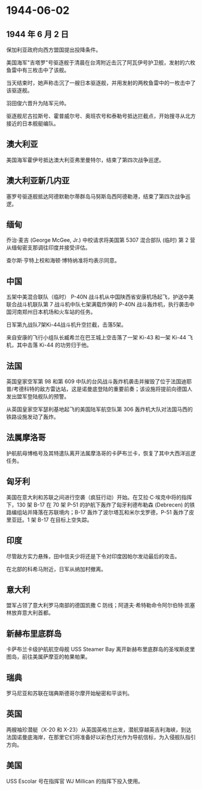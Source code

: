 # 1944-06-02

## 1944 年 6 月 2 日

保加利亚政府向西方盟国提出投降条件。

美国海军"吉塔罗"号驱逐舰于清晨在台湾附近击沉了阿瓦伊号护卫舰，发射的六枚鱼雷中有三枚击中了该舰。

当天结束时，她声称击沉了一艘日本驱逐舰，并用发射的两枚鱼雷中的一枚击中了该驱逐舰。

羽田俊六晋升为陆军元帅。

驱逐舰尼古拉斯号、霍普威尔号、奥班农号和泰勒号抵达拦截点，开始搜寻从北方接近的日本舰艇编队。

## 澳大利亚

美国海军霍伊号抵达澳大利亚弗里曼特尔，结束了第四次战争巡逻。

## 澳大利亚新几内亚

塞罗号驱逐舰抵达阿德默勒尔蒂群岛马努斯岛西阿德勒港，结束了第四次战争巡逻。

## 缅甸

乔治·麦吉 (George McGee, Jr.) 中校请求将美国第 5307 混合部队 (临时) 第 2
营从缅甸密支那调往印度并接受评估。

查尔斯·亨特上校和海顿·博特纳准将均表示同意。

## 中国

五架中美混合联队（临时） P-40N
战斗机从中国陕西省安康机场起飞，护送中美联合战斗机联队第 7
战斗机中队七架满载炸弹的 P-40N
战斗轰炸机，执行袭击中国河南郑州日本机场和火车站的任务。

日军第九战队7架Ki-44战斗机升空拦截，击落5架。

来自安康的飞行小组队长臧希兰在巴王城上空击落了一架 Ki-43 和一架 Ki-44
飞机，其中击落 Ki-44 的功劳归于他。

## 法国

英国皇家空军第 98 和第 609
中队的台风战斗轰炸机袭击并摧毁了位于法国迪耶普/考德科特的敌方雷达站，这是诺曼底登陆的重要前奏；该设施将提前向德国人发出盟军登陆舰队的预警。

从英国皇家空军瑟利基地起飞的美国陆军航空队第 306
轰炸机大队对法国马西的铁路设施发动了轰炸。

## 法属摩洛哥

护航航母博格号及其特遣队离开法属摩洛哥的卡萨布兰卡，恢复了其中大西洋巡逻任务。

## 匈牙利

美国在意大利和苏联之间进行空袭（疯狂行动）开始。在艾拉·C·埃克中将的指挥下，130
架 B-17 在 70 架 P-51 的护航下轰炸了匈牙利德布勒森 (Debrecen)
的铁路编组站并降落在苏联境内；B-17 轰炸了波尔塔瓦和米尔戈罗德，P-51
轰炸了皮里亚廷。1 架 B-17 在目标上空失踪。

## 印度

尽管敌方实力悬殊，田中信夫少将还是下令对印度因帕尔发动最后的攻击。

在北部的科希马附近，日军从纳加村撤离。

## 意大利

盟军占领了意大利罗马南部的德国凯撒 C
防线；阿道夫·希特勒命令阿尔伯特·凯塞林放弃意大利首都。

## 新赫布里底群岛

卡萨布兰卡级护航航空母舰 USS Steamer Bay
离开新赫布里底群岛的圣埃斯皮里图岛，前往美属萨摩亚的帕果帕果。

## 瑞典

罗马尼亚和苏联在瑞典斯德哥尔摩开始秘密和平谈判。

## 英国

两艘袖珍潜艇（X-20 和
X-23）从英国英格兰出发，潜航穿越英吉利海峡，到达法国诺曼底海岸，在那里它们将准备好以彩色灯光作为导航信标，为入侵舰队指引方向。

## 美国

USS Escolar 号在指挥官 WJ Millican 的指挥下投入使用。

